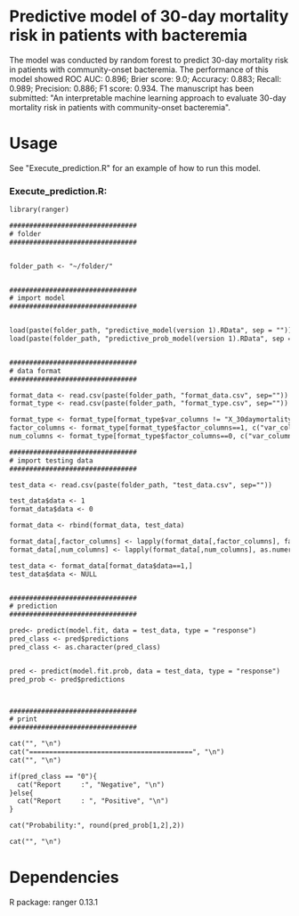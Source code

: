 # Predictive model of 30-day mortality risk in patients with bacteremia
The model was conducted by random forest to predict 30-day mortality risk in patients with community-onset bacteremia. The performance of this model showed ROC AUC: 0.896; Brier score: 9.0; Accuracy: 0.883; Recall: 0.989; Precision: 0.886; F1 score: 0.934.
The manuscript has been submitted: "An interpretable machine learning approach to evaluate 30-day mortality risk in patients with community-onset bacteremia".

# Usage
See "Execute_prediction.R" for an example of how to run this model.
### Execute_prediction.R:
```diff
library(ranger)

################################
# folder
################################


folder_path <- "~/folder/"


################################
# import model
################################


load(paste(folder_path, "predictive_model(version 1).RData", sep = ""))
load(paste(folder_path, "predictive_prob_model(version 1).RData", sep = ""))


################################
# data format
################################

format_data <- read.csv(paste(folder_path, "format_data.csv", sep=""))
format_type <- read.csv(paste(folder_path, "format_type.csv", sep=""))

format_type <- format_type[format_type$var_columns != "X_30daymortality",]
factor_columns <- format_type[format_type$factor_columns==1, c("var_columns")]
num_columns <- format_type[format_type$factor_columns==0, c("var_columns")]

################################
# import testing data
################################

test_data <- read.csv(paste(folder_path, "test_data.csv", sep=""))

test_data$data <- 1
format_data$data <- 0

format_data <- rbind(format_data, test_data)

format_data[,factor_columns] <- lapply(format_data[,factor_columns], factor)
format_data[,num_columns] <- lapply(format_data[,num_columns], as.numeric)

test_data <- format_data[format_data$data==1,]
test_data$data <- NULL


################################
# prediction
################################

pred<- predict(model.fit, data = test_data, type = "response")
pred_class <- pred$predictions
pred_class <- as.character(pred_class)


pred <- predict(model.fit.prob, data = test_data, type = "response")
pred_prob <- pred$predictions



################################
# print 
################################

cat("", "\n")
cat("=========================================", "\n")
cat("", "\n")

if(pred_class == "0"){
  cat("Report     :", "Negative", "\n")
}else{
  cat("Report     : ", "Positive", "\n")
}

cat("Probability:", round(pred_prob[1,2],2))

cat("", "\n")

```

# Dependencies
R package: ranger 0.13.1

